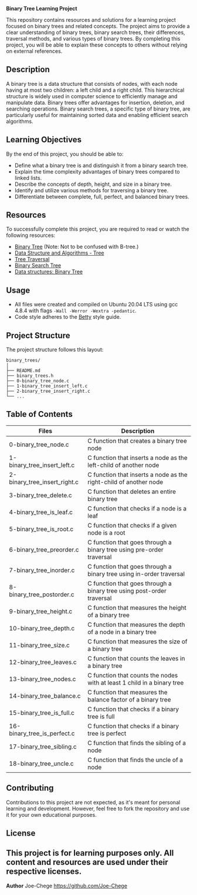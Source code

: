 **Binary Tree Learning Project**

This repository contains resources and solutions for a learning project focused on binary trees and related concepts. The project aims to provide a clear understanding of binary trees, binary search trees, their differences, traversal methods, and various types of binary trees. By completing this project, you will be able to explain these concepts to others without relying on external references.

## Description

A binary tree is a data structure that consists of nodes, with each node having at most two children: a left child and a right child. This hierarchical structure is widely used in computer science to efficiently manage and manipulate data. Binary trees offer advantages for insertion, deletion, and searching operations. Binary search trees, a specific type of binary tree, are particularly useful for maintaining sorted data and enabling efficient search algorithms.

## Learning Objectives

By the end of this project, you should be able to:

- Define what a binary tree is and distinguish it from a binary search tree.
- Explain the time complexity advantages of binary trees compared to linked lists.
- Describe the concepts of depth, height, and size in a binary tree.
- Identify and utilize various methods for traversing a binary tree.
- Differentiate between complete, full, perfect, and balanced binary trees.

## Resources

To successfully complete this project, you are required to read or watch the following resources:

- [Binary Tree](https://en.wikipedia.org/wiki/Binary_tree) (Note: Not to be confused with B-tree.)
- [Data Structure and Algorithms - Tree](https://www.tutorialspoint.com/data_structures_algorithms/tree_data_structure.htm)
- [Tree Traversal](https://en.wikipedia.org/wiki/Tree_traversal)
- [Binary Search Tree](https://en.wikipedia.org/wiki/Binary_search_tree)
- [Data structures: Binary Tree](https://www.geeksforgeeks.org/binary-tree-data-structure/)

## Usage

- All files were created and compiled on Ubuntu 20.04 LTS using gcc 4.8.4 with flags `-Wall -Werror -Wextra -pedantic`.
- Code style adheres to the [Betty](https://github.com/holbertonschool/Betty) style guide.

## Project Structure

The project structure follows this layout:

```
binary_trees/
│
├── README.md
├── binary_trees.h
├── 0-binary_tree_node.c
├── 1-binary_tree_insert_left.c
├── 2-binary_tree_insert_right.c
└── ...
```

## Table of Contents

Files | Description
----- | -----------
0-binary_tree_node.c | C function that creates a binary tree node
1-binary_tree_insert_left.c | C function that inserts a node as the left-child of another node
2-binary_tree_insert_right.c | C function that inserts a node as the right-child of another node
3-binary_tree_delete.c | C function that deletes an entire binary tree
4-binary_tree_is_leaf.c | C function that checks if a node is a leaf
5-binary_tree_is_root.c | C function that checks if a given node is a root
6-binary_tree_preorder.c | C function that goes through a binary tree using pre-order traversal
7-binary_tree_inorder.c | C function that goes through a binary tree using in-order traversal
8-binary_tree_postorder.c | C function that goes through a binary tree using post-order traversal
9-binary_tree_height.c | C function that measures the height of a binary tree
10-binary_tree_depth.c | C function that measures the depth of a node in a binary tree
11-binary_tree_size.c | C function that measures the size of a binary tree
12-binary_tree_leaves.c | C function that counts the leaves in a binary tree
13-binary_tree_nodes.c | C function that counts the nodes with at least 1 child in a binary tree
14-binary_tree_balance.c | C function that measures the balance factor of a binary tree
15-binary_tree_is_full.c | C function that checks if a binary tree is full
16-binary_tree_is_perfect.c | C function that checks if a binary tree is perfect
17-binary_tree_sibling.c | C function that finds the sibling of a node
18-binary_tree_uncle.c | C function that finds the uncle of a node

## Contributing

Contributions to this project are not expected, as it's meant for personal learning and development. However, feel free to fork the repository and use it for your own educational purposes.

## License

This project is for learning purposes only. All content and resources are used under their respective licenses. 
---

**Author** 
Joe-Chege https://github.com/Joe-Chege